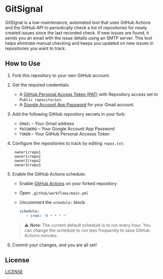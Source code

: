 # GitSignal

GitSignal is a low-maintenance, automated tool that uses GitHub Actions and the GitHub API to periodically check a list of repositories for newly created issues since the last recorded check. If new issues are found, it sends you an email with the issue details using an SMTP server. This tool helps eliminate manual checking and keeps you updated on new issues in repositories you want to track.

## How to Use

1. Fork this repository to your own GitHub account.

2. Get the required credentials:
   - A [GitHub Personal Access Token (PAT)](https://github.com/settings/personal-access-tokens) with Repository access set to `Public repositories`.
   - A [Google Account App Password](https://myaccount.google.com/apppasswords) for your Gmail account.

3. Add the following GitHub repository secrets in your fork:
   - `EMAIL` – Your Gmail address  
   - `PASSWORD` – Your Google Account App Password  
   - `TOKEN` – Your GitHub Personal Accesss Token  

4. Configure the repositories to track by editing `repos.txt`:
   ```plaintext
    owner1/repo1
    owner1/repo2
    owner2/repo2
    owner3/repo3
   ```

5. Enable the GitHub Actions schedule:
   - Enable [GitHub Actions](https://docs.github.com/en/repositories/managing-your-repositorys-settings-and-features/enabling-features-for-your-repository/managing-github-actions-settings-for-a-repository) on your forked repository

   - Open `.github/workflows/main.yml`

   - Uncomment the `schedule:` block:
      ```yaml
      schedule:
         - cron: '0 * * * *'
      ```
   > ⚠️ **Note**: The current default schedule is to run every hour. You can change the schedule to run less frequently to save GitHub Actions minutes.

6. Commit your changes, and you are all set!

## License
[LICENSE](LICENSE)

